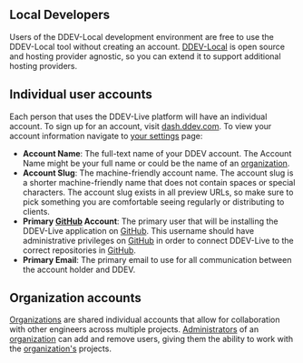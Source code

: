 ## Local Developers
Users of the DDEV-Local development environment are free to use the DDEV-Local tool without creating an account. [DDEV-Local](https://ddev.readthedocs.io/en/stable/) is open source and hosting provider agnostic, so you can extend it to support additional hosting providers.

## Individual user accounts

Each person that uses the DDEV-Live platform will have an individual account. To sign up for an account, visit [dash.ddev.com](http://dash.ddev.com/). To view your account information navigate to [your settings](http://dash.ddev.com/settings) page:

- **Account Name**: The full-text name of your DDEV account. The Account Name might be your full name or could be the name of an [organization](organizations.md).
- **Account Slug**: The machine-friendly account name. The account slug is a shorter machine-friendly name that does not contain spaces or  special characters. The account slug exists in all preview URLs, so make sure to pick something you are comfortable seeing regularly or distributing to clients.
- **Primary [GitHub](github.md) Account**: The primary user that will be installing the DDEV-Live application on [GitHub](github.md). This username should have administrative privileges on [GitHub](github.md) in order to connect DDEV-Live to the correct repositories in [GitHub](github.md).
- **Primary Email**: The primary email to use for all communication between the account holder and DDEV.

## Organization accounts

[Organizations](organizations.md) are shared individual accounts that allow for collaboration with other engineers across multiple projects. [Administrators](administration.md) of an [organization](organizations.md) can add and remove users, giving them the ability to work with the [organization's](organizations.md) projects.
